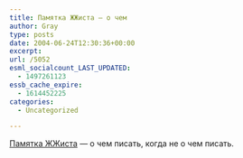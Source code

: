 ```yaml
---
title: Памятка ЖЖиста — о чем
author: Gray
type: posts
date: 2004-06-24T12:30:36+00:00
excerpt:
url: /5052
esml_socialcount_LAST_UPDATED:
  - 1497261123
essb_cache_expire:
  - 1614452225
categories:
  - Uncategorized

---
```








[Памятка ЖЖиста][1] &#8212; о чем писать, когда не о чем писать.

 [1]: http://www.livejournal.com/users/barros/318835.html